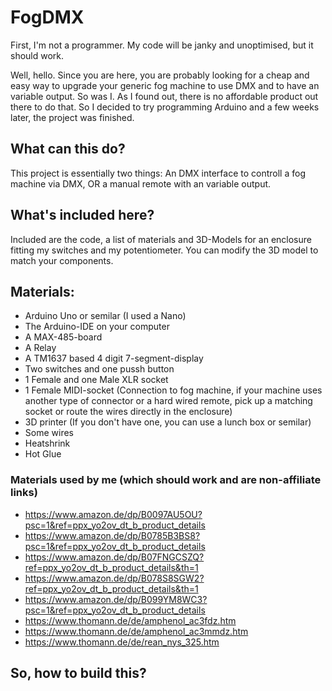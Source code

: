 # FogDMX
First, I'm not a programmer. My code will be janky and unoptimised, but it should work.

Well, hello. Since you are here, you are probably looking for a cheap and easy way to upgrade your generic fog machine to use DMX and to have an variable output. So was I. As I found out, there is no affordable product out there to do that. So I decided to try programming Arduino and a few weeks later, the project was finished.


## What can this do?
This project is essentially two things: An DMX interface to controll a fog machine via DMX, OR a manual remote with an variable output.

## What's included here?
Included are the code, a list of materials and 3D-Models for an enclosure fitting my switches and my potentiometer. You can modify the 3D model to match your components.

## Materials:
- Arduino Uno or semilar (I used a Nano)
- The Arduino-IDE on your computer
- A MAX-485-board
- A Relay
- A TM1637 based 4 digit 7-segment-display
- Two switches and one pussh button
- 1 Female and one Male XLR socket
- 1 Female MIDI-socket (Connection to fog machine, if your machine uses another type of connector or a hard wired remote, pick up a matching socket or route the wires directly in the enclosure)
- 3D printer (If you don't have one, you can use a lunch box or semilar)
- Some wires
- Heatshrink
- Hot Glue

### Materials used by me (which should work and are non-affiliate links)
- https://www.amazon.de/dp/B0097AU5OU?psc=1&ref=ppx_yo2ov_dt_b_product_details
- https://www.amazon.de/dp/B0785B3BS8?psc=1&ref=ppx_yo2ov_dt_b_product_details
- https://www.amazon.de/dp/B07FNGCSZQ?ref=ppx_yo2ov_dt_b_product_details&th=1
- https://www.amazon.de/dp/B078S8SGW2?ref=ppx_yo2ov_dt_b_product_details&th=1
- https://www.amazon.de/dp/B099YM8WC3?psc=1&ref=ppx_yo2ov_dt_b_product_details
- https://www.thomann.de/de/amphenol_ac3fdz.htm
- https://www.thomann.de/de/amphenol_ac3mmdz.htm
- https://www.thomann.de/de/rean_nys_325.htm

## So, how to build this?
